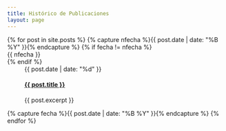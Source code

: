 ```yaml
---
title: Histórico de Publicaciones
layout: page
---
```

<div class="timeline"><dl>
{% for post in site.posts %}
  {% capture nfecha %}{{ post.date |  date: "%B %Y" }}{% endcapture %}
  {% if fecha != nfecha %}
    <dt>{{ nfecha }}</dt>
  {% endif %}
  <dd class="{% cycle 'pos-right', 'pos-left' %} clearfix">
      <div class="circ"></div>
      <div class="time">{{ post.date | date: "%d" }}</div>
      <div class="events">
        <div class="events-body">
          <h4 class="events-heading"><a href="{{ post.url | prepend: site.baseurl }}">{{ post.title }}</a></h4>
          <p>{{ post.excerpt }}</p>
        </div>
      </div>
  </dd> 
  {% capture fecha %}{{ post.date | date: "%B %Y" }}{% endcapture %}     
{% endfor %}

